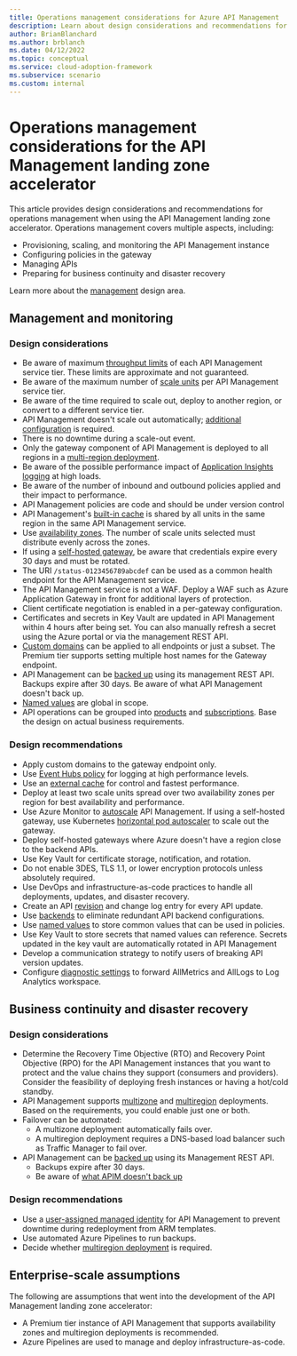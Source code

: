 ```yaml
---
title: Operations management considerations for Azure API Management
description: Learn about design considerations and recommendations for operations management in the Azure API Management landing zone accelerator
author: BrianBlanchard
ms.author: brblanch
ms.date: 04/12/2022
ms.topic: conceptual
ms.service: cloud-adoption-framework
ms.subservice: scenario
ms.custom: internal
---
```


# Operations management considerations for the API Management landing zone accelerator

This article provides design considerations and recommendations for operations management when using the API Management landing zone accelerator. Operations management covers multiple aspects, including:

- Provisioning, scaling, and monitoring the API Management instance
- Configuring policies in the gateway
- Managing APIs
- Preparing for business continuity and disaster recovery

Learn more about the [management](../../../ready/landing-zone/design-area/management.md) design area.

## Management and monitoring

### Design considerations

- Be aware of maximum [throughput limits](/azure/azure-resource-manager/management/azure-subscription-service-limits#api-management-limits) of each API Management service tier. These limits are approximate and not guaranteed.
- Be aware of the maximum number of [scale units](https://azure.microsoft.com/pricing/details/api-management/) per API Management service tier.
- Be aware of the time required to scale out, deploy to another region, or convert to a different service tier.
- API Management doesn't scale out automatically; [additional configuration](/azure/api-management/api-management-howto-autoscale) is required.
- There is no downtime during a scale-out event.
- Only the gateway component of API Management is deployed to all regions in a [multi-region deployment](/azure/api-management/api-management-howto-deploy-multi-region). 
- Be aware of the possible performance impact of [Application Insights logging](/azure/api-management/api-management-howto-app-insights) at high loads.
- Be aware of the number of inbound and outbound policies applied and their impact to performance.
- API Management policies are code and should be under version control
- API Management's [built-in cache](/azure/api-management/api-management-howto-cache) is shared by all units in the same region in the same API Management service.
- Use [availability zones](/azure/api-management/zone-redundancy). The number of scale units selected must distribute evenly across the zones.
- If using a [self-hosted gateway](/azure/api-management/self-hosted-gateway-overview), be aware that credentials expire every 30 days and must be rotated. 
- The URI `/status-0123456789abcdef` can be used as a common health endpoint for the API Management service.
- The API Management service is not a WAF. Deploy a WAF such as Azure Application Gateway in front for additional layers of protection.
- Client certificate negotiation is enabled in a per-gateway configuration.
- Certificates and secrets in Key Vault are updated in API Management within 4 hours after being set. You can also manually refresh a secret using the Azure portal or via the management REST API.
- [Custom domains](/azure/api-management/configure-custom-domain) can be applied to all endpoints or just a subset. The Premium tier supports setting multiple host names for the Gateway endpoint.
- API Management can be [backed up](/azure/api-management/api-management-howto-disaster-recovery-backup-restore) using its management REST API. Backups expire after 30 days. Be aware of what API Management doesn't back up.
- [Named values](/azure/api-management/api-management-howto-properties) are global in scope.
- API operations can be grouped into [products](/azure/api-management/api-management-howto-add-products) and [subscriptions](/azure/api-management/api-management-subscriptions). Base the design on actual business requirements.

### Design recommendations

- Apply custom domains to the gateway endpoint only.
- Use [Event Hubs policy](/azure/api-management/api-management-howto-log-event-hubs) for logging at high performance levels.
- Use an [external cache](/azure/api-management/api-management-howto-cache-external) for control and fastest performance.
- Deploy at least two scale units spread over two availability zones per region for best availability and performance.
- Use Azure Monitor to [autoscale](/azure/api-management/api-management-howto-autoscale) API Management. If using a self-hosted gateway, use Kubernetes [horizontal pod autoscaler](/azure/api-management/how-to-self-hosted-gateway-on-kubernetes-in-production#autoscaling) to scale out the gateway.
- Deploy self-hosted gateways where Azure doesn't have a region close to the backend APIs.
- Use Key Vault for certificate storage, notification, and rotation.
- Do not enable 3DES, TLS 1.1, or lower encryption protocols unless absolutely required. 
- Use DevOps and infrastructure-as-code practices to handle all deployments, updates, and disaster recovery. 
- Create an API [revision](/azure/api-management/api-management-revisions) and change log entry for every API update.  
- Use [backends](/azure/api-management/backends) to eliminate redundant API backend configurations.
- Use [named values](/azure/api-management/api-management-howto-properties) to store common values that can be used in policies.
- Use Key Vault to store secrets that named values can reference. Secrets updated in the key vault are automatically rotated in API Management
- Develop a communication strategy to notify users of breaking API version updates.
- Configure [diagnostic settings](/azure/api-management/api-management-howto-use-azure-monitor#resource-logs) to forward AllMetrics and AllLogs to Log Analytics workspace.

## Business continuity and disaster recovery

### Design considerations


- Determine the Recovery Time Objective (RTO) and Recovery Point Objective (RPO) for the API Management instances that you want to protect and the value chains they support (consumers and providers). Consider the feasibility of deploying fresh instances or having a hot/cold standby.
- API Management supports [multizone](/azure/api-management/zone-redundancy) and [multiregion](/azure/api-management/api-management-howto-deploy-multi-region) deployments. Based on the requirements, you could enable just one or both.
- Failover can be automated:
  - A multizone deployment automatically fails over.
  - A multiregion deployment requires a DNS-based load balancer such as Traffic Manager to fail over.
- API Management can be [backed up](/azure/api-management/api-management-howto-disaster-recovery-backup-restore#calling-the-backup-and-restore-operations) using its Management REST API. 
  * Backups expire after 30 days. 
  * Be aware of [what APIM doesn't back up](/azure/api-management/api-management-howto-disaster-recovery-backup-restore#what-is-not-backed-up)

### Design recommendations

- Use a [user-assigned managed identity](/azure/api-management/api-management-howto-use-managed-service-identity) for API Management to prevent downtime during redeployment from ARM templates.
- Use automated Azure Pipelines to run backups.
- Decide whether [multiregion deployment](/azure/api-management/api-management-howto-deploy-multi-region) is required.

## Enterprise-scale assumptions

The following are assumptions that went into the development of the API Management landing zone accelerator:

- A Premium tier instance of API Management that supports availability zones and multiregion deployments is recommended.
- Azure Pipelines are used to manage and deploy infrastructure-as-code.
